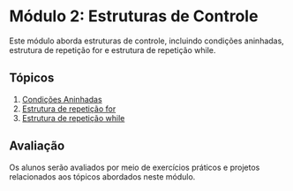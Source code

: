 # Módulo 2: Estruturas de Controle

Este módulo aborda estruturas de controle, incluindo condições aninhadas, estrutura de repetição for e estrutura de repetição while.

## Tópicos

1. [Condições Aninhadas](condicoes_aninhadas/README.md)
2. [Estrutura de repetição for](estrutura_de_repeticao_for/README.md)
3. [Estrutura de repetição while](estrutura_de_repeticao_while/README.md)

## Avaliação

Os alunos serão avaliados por meio de exercícios práticos e projetos relacionados aos tópicos abordados neste módulo.

